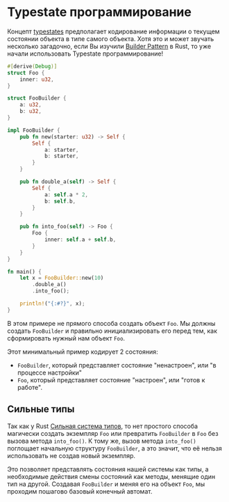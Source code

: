 # Typestate программирование

Концепт [typestates] предполагает кодирование информации о текущем состоянии объекта в типе самого объекта.
Хотя это и может звучать несколько загадочно, если Вы изучили [Builder Pattern] в Rust, то уже начали
использовать Typestate программирование!

[typestates]: https://en.wikipedia.org/wiki/Typestate_analysis
[Builder Pattern]: https://doc.rust-lang.org/1.0.0/style/ownership/builders.html

```rust
#[derive(Debug)]
struct Foo {
    inner: u32,
}

struct FooBuilder {
    a: u32,
    b: u32,
}

impl FooBuilder {
    pub fn new(starter: u32) -> Self {
        Self {
            a: starter,
            b: starter,
        }
    }

    pub fn double_a(self) -> Self {
        Self {
            a: self.a * 2,
            b: self.b,
        }
    }

    pub fn into_foo(self) -> Foo {
        Foo {
            inner: self.a + self.b,
        }
    }
}

fn main() {
    let x = FooBuilder::new(10)
        .double_a()
        .into_foo();

    println!("{:#?}", x);
}
```

В этом примере не прямого способа создать объект `Foo`. Мы должны создать `FooBuilder` и правильно
инициализировать его перед тем, как сформировать нужный нам объект `Foo`.

Этот минимальный пример кодирует 2 состояния:

* `FooBuilder`, который представляет состояние "ненастроен", или "в процессе настройки"
* `Foo`, который представляет состояние "настроен", или "готов к работе".

## Сильные типы

Так как у Rust [Сильная система типов][Strong Type System], то нет простого способа магически создать
экземпляр `Foo` или превратить `FooBuilder` в `Foo` без вызова метода `into_foo()`. К тому же, вызов
метода `into_foo()` поглощает начальную структуру `FooBuilder`, а это значит, что её нельзя использовать
не создав новый экземпляр.

[Strong Type System]: https://en.wikipedia.org/wiki/Strong_and_weak_typing

Это позволяет представлять состояния нашей системы как типы, а необходимые действия смены состояний как методы,
менящие один тип на другой. Создавая `FooBuilder` и меняя его на объект `Foo`, мы проходим пошагово
базовый конечный автомат.